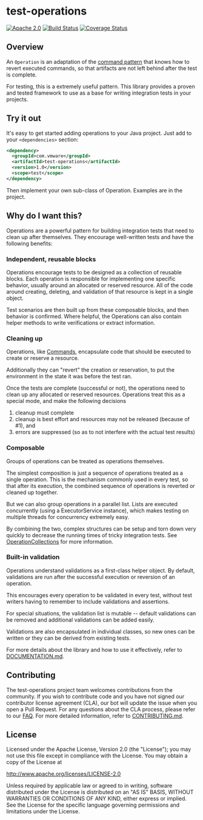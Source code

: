 

# test-operations

[![Apache 2.0](https://img.shields.io/badge/License-Apache_2.0-blue.svg)](http://www.apache.org/licenses/LICENSE-2.0) [![Build Status](https://travis-ci.org/vmware/test-operations.svg?branch=master)](https://travis-ci.org/vmware/test-operations) [![Coverage Status](https://coveralls.io/repos/github/vmware/test-operations/badge.svg?branch=master)](https://coveralls.io/github/vmware/test-operations?branch=master)

## Overview

An ```Operation``` is an adaptation of the [command pattern](https://en.wikipedia.org/wiki/Command_pattern) that knows how to revert executed commands, so that
artifacts are not left behind after the test is complete.

For testing, this is a extremely useful pattern.  This library provides a proven
and tested framework to use as a base for writing integration tests in your projects.


## Try it out

It's easy to get started adding operations to your Java project.  Just add to your ```<dependencies>``` section:

```xml
<dependency>
  <groupId>com.vmware</groupId>
  <artifactId>test-operations</artifactId>
  <version>1.0</version>
  <scope>test</scope>
</dependency>
```

Then implement your own sub-class of Operation.  Examples are in the project.

## Why do I want this?

Operations are a powerful pattern for building integration tests that need to clean up after themselves.  They
encourage well-written tests and have the following benefits:

### Independent, reusable blocks
Operations encourage tests to be designed as a collection of reusable blocks.  Each operation is responsible for implementing
one specific behavior, usually around an allocated or reserved resource.
All of the code around creating, deleting, and validation of that resource is kept in a single object.

Test scenarios are then built up from these composable blocks, and then behavior is confirmed.  Where helpful, the Operations can
also contain helper methods to write verifications or extract information.

### Cleaning up
Operations, like [Commands](https://en.wikipedia.org/wiki/Command_pattern), encapsulate code that should be executed to create or reserve a resource.

Additionally they can "revert" the creation or reservation, to put the environment in the state it was before the test ran.

Once the tests are complete (successful or not), the operations need to clean up any allocated or reserved resources.
Operations treat this as a special mode, and make the following decisions
1. cleanup must complete
2. cleanup is best effort and resources may not be released (because of #1), and
3. errors are suppressed (so as to not interfere with the actual test results)

### Composable
Groups of operations can be treated as operations themselves.

The simplest composition is just a sequence of operations treated as a single
operation.  This is the
mechanism commonly used in every test, so that after its execution, the combined
sequence of operations is reverted or cleaned up together.

But we can also group operations in a parallel list.  Lists are executed concurrently
(using a ExecutorService instance), which makes testing on multiple threads for
concurrency extremely easy.

By combining the two, complex structures can be setup and torn down very quickly to
decrease the running times of tricky integration tests.  See
[OperationCollections](DOCUMENTATION.md#OperationCollections) for more information.

### Built-in validation
Operations understand validations as a first-class helper object.
By default, validations are run after the successful execution or reversion of an
operation.

This encourages every operation to be validated in every test, without
test writers having to remember to include validations and assertions.

For special situations, the validation list is mutable -- default validations can be
removed and additional validations can be added easily.

Validations are also encapsulated in individual classes, so new ones can be written
or they can be derived from existing tests.



For more details about the library and how to use it effectively, refer to
[DOCUMENTATION.md](DOCUMENTATION.md#Collections).

## Contributing

The test-operations project team welcomes contributions from the community. If you wish to contribute code and you have not
signed our contributor license agreement (CLA), our bot will update the issue when you open a Pull Request. For any
questions about the CLA process, please refer to our [FAQ](https://cla.vmware.com/faq). For more detailed information,
refer to [CONTRIBUTING.md](CONTRIBUTING.md).

## License

Licensed under the Apache License, Version 2.0 (the "License");
you may not use this file except in compliance with the License.
You may obtain a copy of the License at

http://www.apache.org/licenses/LICENSE-2.0

Unless required by applicable law or agreed to in writing, software
distributed under the License is distributed on an "AS IS" BASIS,
WITHOUT WARRANTIES OR CONDITIONS OF ANY KIND, either express or implied.
See the License for the specific language governing permissions and
limitations under the License.
